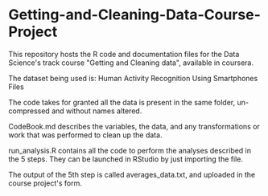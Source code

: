 # Getting-and-Cleaning-Data-Course-Project
This repository hosts the R code and documentation files for the Data Science's track course "Getting and Cleaning data", available in coursera.

The dataset being used is: Human Activity Recognition Using Smartphones
Files

The code takes for granted all the data is present in the same folder, un-compressed and without names altered.

CodeBook.md describes the variables, the data, and any transformations or work that was performed to clean up the data.

run_analysis.R contains all the code to perform the analyses described in the 5 steps. They can be launched in RStudio by just importing the file.

The output of the 5th step is called averages_data.txt, and uploaded in the course project's form.
